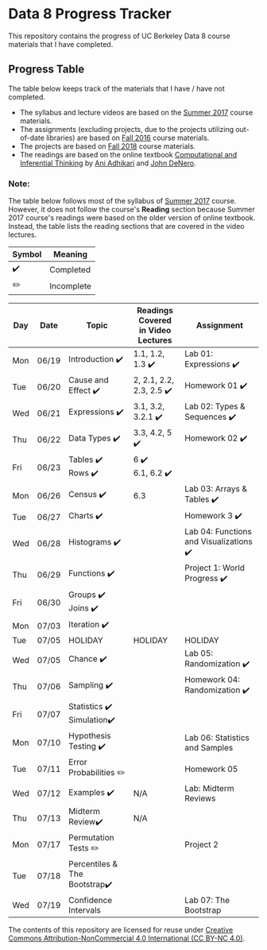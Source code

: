 # Data 8 Progress Tracker

This repository contains the progress of UC Berkeley Data 8 course materials that I have completed. 

## Progress Table

The table below keeps track of the materials that I have / have not completed.
* The syllabus and lecture videos are based on the [Summer 2017](http://data8.org/su17/) course materials.
* The assignments (excluding projects, due to the projects utilizing out-of-date libraries) are based on [Fall 2016](http://data8.org/fa16/) course materials. 
* The projects are based on [Fall 2018](http://data8.org/fa18/) course materials. 
* The readings are based on the online textbook [Computational and Inferential Thinking](https://www.inferentialthinking.com/chapters/intro) by [Ani Adhikari](http://statistics.berkeley.edu/people/ani-adhikari) and [John DeNero](http://denero.org/).


### Note:
The table below follows most of the syllabus of [Summer 2017](http://data8.org/su17/) course. However, it does not follow the course's **Reading** section because Summer 2017 course's readings were based on the older version of online textbook. Instead, the table lists the reading sections that are covered in the video lectures.

| Symbol | Meaning |
| --- | --- |
|:heavy_check_mark:| Completed |
|:pencil2:| Incomplete |


|  Day  |  Date  | Topic | Readings Covered <br> in Video Lectures | Assignment | 
|  ---  |  ---  | ----- | ---- | ---- | 
|  Mon  |  06/19  | Introduction :heavy_check_mark: | 1.1, 1.2, 1.3 :heavy_check_mark: | Lab 01: Expressions :heavy_check_mark: | 
|  Tue  |  06/20  | Cause and Effect :heavy_check_mark: | 2, 2.1, 2.2, 2.3, 2.5 :heavy_check_mark: | Homework 01 :heavy_check_mark: | 
|  Wed  |  06/21  | Expressions :heavy_check_mark: |3.1, 3.2, 3.2.1 :heavy_check_mark: | Lab 02: Types & Sequences :heavy_check_mark: | 
|  Thu  |  06/22  | Data Types :heavy_check_mark: | 3.3, 4.2, 5 :heavy_check_mark: | Homework 02 :heavy_check_mark: |
|  Fri  |  06/23  | Tables :heavy_check_mark: <br /> Rows :heavy_check_mark: |6 :heavy_check_mark: <br> 6.1, 6.2 :heavy_check_mark:  |   |
|  Mon  |  06/26  | Census :heavy_check_mark: | 6.3 | Lab 03: Arrays & Tables :heavy_check_mark: | 
|  Tue  |  06/27  | Charts :heavy_check_mark: |  | Homework 3 :heavy_check_mark: | 
|  Wed  |  06/28  | Histograms :heavy_check_mark: | | Lab 04: Functions and Visualizations :heavy_check_mark:|
|  Thu  |  06/29  | Functions :heavy_check_mark: |  | Project 1: World Progress :heavy_check_mark: |
|  Fri  |  06/30  | Groups :heavy_check_mark: <br /> Joins :heavy_check_mark:  | |  |
|  Mon  |  07/03  | Iteration :heavy_check_mark:  ||  |
|  Tue  |  07/05  | HOLIDAY  |HOLIDAY|HOLIDAY|
|  Wed  |  07/05  | Chance :heavy_check_mark: || Lab 05: Randomization :heavy_check_mark:|
|  Thu  |  07/06  | Sampling :heavy_check_mark: || Homework 04: Randomization :heavy_check_mark:|
|  Fri  |  07/07  | Statistics :heavy_check_mark:<br/> Simulation:heavy_check_mark:||   |
|  Mon  |  07/10  | Hypothesis Testing :heavy_check_mark: | | Lab 06: Statistics and Samples |
|  Tue  |  07/11  | Error Probabilities :pencil2: | | Homework 05 |
|  Wed  |  07/12  | Examples :heavy_check_mark:| N/A | Lab: Midterm Reviews |
|  Thu  |  07/13  | Midterm Review:heavy_check_mark: | N/A |  |
|  Mon  |  07/17  | Permutation Tests :pencil2:| | Project 2 |
|  Tue  |  07/18  | Percentiles & The Bootstrap:heavy_check_mark: | | |
|  Wed  |  07/19  | Confidence Intervals | | Lab 07: The Bootstrap |


The contents of this repository are licensed for reuse under [Creative Commons Attribution-NonCommercial 4.0 International (CC BY-NC 4.0)](http://creativecommons.org/licenses/by-nc/4.0/).